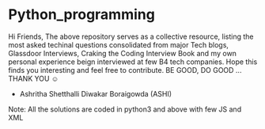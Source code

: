 # Python_programming
Hi Friends,
The above repository serves as a collective resource, listing the most asked techinal questions consolidated from major Tech blogs, Glassdoor Interviews, Craking the Coding Interview Book and my own personal experience beign interviewed at few B4 tech companies. Hope this finds you interesting and feel free to contribute. BE GOOD, DO GOOD ... THANK YOU ☺️ 


- Ashritha Shetthalli Diwakar Boraigowda (ASHI)

Note: All the solutions are coded in python3 and above with few JS and XML
